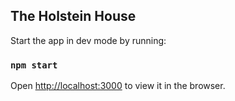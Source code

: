 ## The Holstein House

Start the app in dev mode by running:

### `npm start`

Open [http://localhost:3000](http://localhost:3000) to view it in the browser.